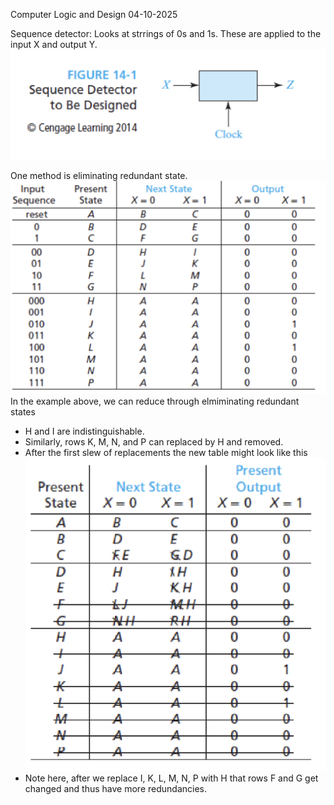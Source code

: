 Computer Logic and Design
04-10-2025

Sequence detector: Looks at strrings of 0s and 1s. These are applied to the input X and output Y.![](../images/sequenceDetector.png)

One method is eliminating redundant state.
![](../images/eliminationThroughRedundancy1.png)In the example above, we can reduce through elmiminating redundant states
- H and I are indistinguishable.
- Similarly, rows K, M, N, and P can replaced by H and removed.
- After the first slew of replacements the new table might look like this![](../images/eliminationThroughRedundancy2.png)
- Note here, after we replace I, K, L, M, N, P with H that rows F and G get changed and thus have more redundancies.